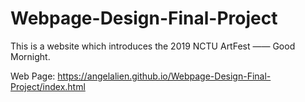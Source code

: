# Webpage-Design-Final-Project
This is a website which introduces the 2019 NCTU ArtFest —— Good Mornight.

Web Page: https://angelalien.github.io/Webpage-Design-Final-Project/index.html
